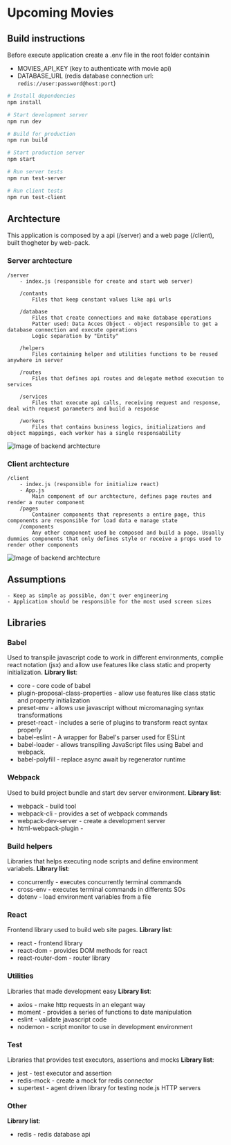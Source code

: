 # Upcoming Movies

## Build instructions

Before execute application create a .env file in the root folder containin

- MOVIES_API_KEY (key to authenticate with movie api)
- DATABASE_URL (redis database connection url: `redis://user:password@host:port`)

```bash
# Install dependencies
npm install

# Start development server
npm run dev

# Build for production
npm run build

# Start production server
npm start

# Run server tests
npm run test-server

# Run client tests
npm run test-client
```

## Archtecture

This application is composed by a api (/server) and a web page (/client), built thogheter by web-pack.

### Server archtecture

    /server
        - index.js (responsible for create and start web server)

        /contants
            Files that keep constant values like api urls

        /database
            Files that create connections and make database operations
            Patter used: Data Acces Object - object responsible to get a database connection and execute operations
            Logic separation by "Entity"

        /helpers
            Files containing helper and utilities functions to be reused anywhere in server

        /routes
            Files that defines api routes and delegate method execution to services

        /services
            Files that execute api calls, receiving request and response, deal with request parameters and build a response

        /workers
            Files that contains business logics, initializations and object mappings, each worker has a single responsability

![Image of backend archtecture](https://docs.google.com/uc?id=1XKhH4OVrT9IadB0XUoijj86zFFvVg2ZJ)

### Client archtecture

    /client
        - index.js (responsible for initialize react)
        - App.js
            Main component of our archtecture, defines page routes and render a router component
        /pages
            Container components that represents a entire page, this components are responsible for load data e manage state
        /components
            Any other component used be composed and build a page. Usually dummies components that only defines style or receive a props used to render other components

![Image of backend archtecture](https://docs.google.com/uc?id=1SVkK-oAdH5ZxXylEfIzdNYLV0zLk9lE6)

## Assumptions

    - Keep as simple as possible, don't over engineering
    - Application should be responsible for the most used screen sizes

## Libraries

### Babel

Used to transpile javascript code to work in different environments, complie react notation (jsx) and allow use features like class static and property initialization.
**Library list**:

- core - core code of babel
- plugin-proposal-class-properties - allow use features like class static and property initialization
- preset-env - allows use javascript without micromanaging syntax transformations
- preset-react - includes a serie of plugins to transform react syntax properly
- babel-eslint - A wrapper for Babel's parser used for ESLint
- babel-loader - allows transpiling JavaScript files using Babel and webpack.
- babel-polyfill - replace async await by regenerator runtime

### Webpack

Used to build project bundle and start dev server environment.
**Library list**:

- webpack - build tool
- webpack-cli - provides a set of webpack commands
- webpack-dev-server - create a development server
- html-webpack-plugin -

### Build helpers

Libraries that helps executing node scripts and define environment variabels.
**Library list**:

- concurrently - executes concurrently terminal commands
- cross-env - executes terminal commands in differents SOs
- dotenv - load environment variables from a file

### React

Frontend library used to build web site pages.
**Library list**:

- react - frontend library
- react-dom - provides DOM methods for react
- react-router-dom - router library

### Utilities

Libraries that made development easy
**Library list**:

- axios - make http requests in an elegant way
- moment - provides a series of functions to date manipulation
- eslint - validate javascript code
- nodemon - script monitor to use in development environment

### Test

Libraries that provides test executors, assertions and mocks
**Library list**:

- jest - test executor and assertion
- redis-mock - create a mock for redis connector
- supertest - agent driven library for testing node.js HTTP servers

### Other

**Library list**:

- redis - redis database api
